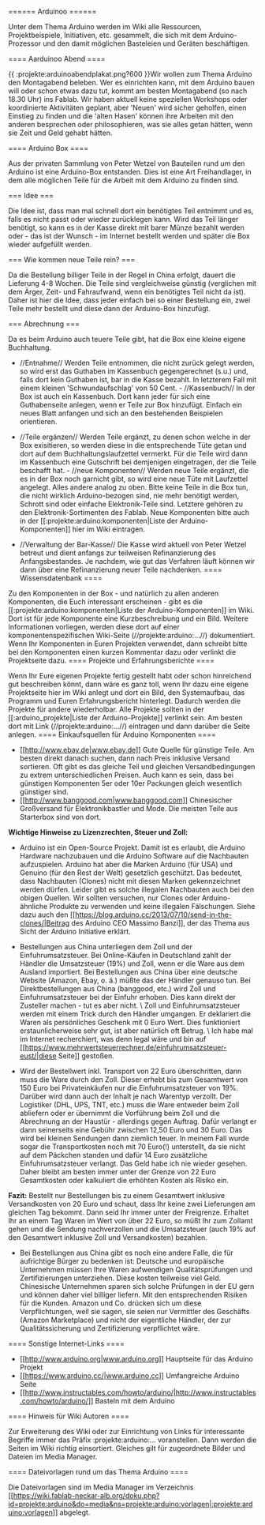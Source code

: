 ====== Arduinoo ======

Unter dem Thema Arduino werden im Wiki alle Ressourcen, Projektbeispiele, Initiativen, etc. gesammelt, die sich mit dem Arduino-Prozessor und den damit möglichen Basteleien und Geräten beschäftigen.

==== Aarduinoo Abend ====

{{  :projekte:arduinoabendplakat.png?600  }}Wir wollen zum Thema Arduino den Montagabend beleben. Wer es einrichten kann, mit dem Arduino bauen will oder schon etwas dazu tut, kommt am besten Montagabend (so nach 18.30 Uhr) ins Fablab. Wir haben aktuell keine speziellen Workshops oder koordinierte Aktivitäten geplant, aber 'Neuen' wird sicher geholfen, einen Einstieg zu finden und die 'alten Hasen' können ihre Arbeiten mit den anderen besprechen oder philosophieren, was sie alles getan hätten, wenn sie Zeit und Geld gehabt hätten.

==== Arduino Box ====

Aus der privaten Sammlung von Peter Wetzel von Bauteilen rund um den Arduino ist eine Arduino-Box entstanden. Dies ist eine Art Freihandlager, in dem alle möglichen Teile für die Arbeit mit dem Arduino zu finden sind.

=== Idee ===

Die Idee ist, dass man mal schnell dort ein benötigtes Teil entnimmt und es, falls es nicht passt oder wieder zurücklegen kann. Wird das Teil länger benötigt, so kann es in der Kasse direkt mit barer Münze bezahlt werden oder - das ist der Wunsch - im Internet bestellt werden und später die Box wieder aufgefüllt werden.

=== Wie kommen neue Teile rein? ===

Da die Bestellung billiger Teile in der Regel in China erfolgt, dauert die Lieferung 4-8 Wochen. Die Teile sind vergleichweise günstig (verglichen mit dem Ärger, Zeit- und Fahraufwand, wenn ein benötigtes Teil nicht da ist). Daher ist hier die Idee, dass jeder einfach bei so einer Bestellung ein, zwei Teile mehr bestellt und diese dann der Arduino-Box hinzufügt.

=== Abrechnung ===

Da es beim Arduino auch teuere Teile gibt, hat die Box eine kleine eigene Buchhaltung.

- //Entnahme// Werden Teile entnommen, die nicht zurück gelegt werden, so wird erst das Guthaben im Kassenbuch gegengerechnet (s.u.) und, falls dort kein Guthaben ist, bar in die Kasse bezahlt. In letzterem Fall mit einem kleinen 'Schwundaufschlag' von 50 Cent. - //Kassenbuch// In der Box ist auch ein Kassenbuch. Dort kann jeder für sich eine Guthabenseite anlegen, wenn er Teile zur Box hinzufügt. Einfach ein neues Blatt anfangen und sich an den bestehenden Beispielen orientieren.

- //Teile ergänzen// Werden Teile ergänzt, zu denen schon welche in der Box exisitieren, so werden diese in die entsprechende Tüte getan und dort auf dem Buchhaltungslaufzettel vermerkt. Für die Teile wird dann im Kassenbuch eine Gutschrift bei demjenigen eingetragen, der die Teile beschafft hat. - //neue Komponenten// Werden neue Teile ergänzt, die es in der Box noch garnicht gibt, so wird eine neue Tüte mit Laufzettel angelegt. Alles andere analog zu oben. Bitte keine Teile in die Box tun, die nicht wirklich Arduino-bezogen sind, nie mehr benötigt werden, Schrott sind oder einfache Elektronik-Teile sind. Letztere gehören zu den Elektronik-Sortimenten des Fablab. Neue Komponenten bitte auch in der [[:projekte:arduino:komponenten|Liste der Arduino-Komponenten]] hier im Wiki eintragen.

- //Verwaltung der Bar-Kasse// Die Kasse wird aktuell von Peter Wetzel betreut und dient anfangs zur teilweisen Refinanzierung des Anfangsbestandes. Je nachdem, wie gut das Verfahren läuft können wir dann über eine Refinanzierung neuer Teile nachdenken.
==== Wissensdatenbank ====

Zu den Komponenten in der Box - und natürlich zu allen anderen Komponenten, die Euch interessant erscheinen - gibt es die [[:projekte:arduino:komponenten|Liste der Arduino-Komponenten]] im Wiki. Dort ist für jede Komponente eine Kurzbeschreibung und ein Bild. Weitere Informationen vorliegen, werden diese dort auf einer komponentenspezifischen Wiki-Seite (//projekte:arduino:…//) dokumentiert. Wenn Ihr Komponenten in Euren Projekten verwendet, dann schreibt bitte bei den Komponenten einen kurzen Kommentar dazu oder verlinkt die Projektseite dazu.
==== Projekte und Erfahrungsberichte ====

Wenn Ihr Eure eigenen Projekte fertig gestellt habt oder schon hinreichend gut beschreiben könnt, dann wäre es ganz toll, wenn Ihr dazu eine eigene Projektseite hier im Wiki anlegt und dort ein Bild, den Systemaufbau, das Programm und Euren Erfahrungsbericht hinterlegt. Dadurch werden die Projekte für andere wiederholbar. Alle Projekte sollten in der [[:arduino_projekte|Liste der Arduino-Projekte]] verlinkt sein. Am besten dort mit Link (//projekte:arduino:…//) eintragen und dann darüber die Seite anlegen.
==== Einkaufsquellen für Arduino Komponenten ====

  * [[http://www.ebay.de|www.ebay.de]] Gute Quelle für günstige Teile. Am besten direkt danach suchen, dann nach Preis inklusive Versand sortieren. Oft gibt es das gleiche Teil und gleichen Versandbedingungen zu extrem unterschiedlichen Preisen. Auch kann es sein, dass bei günstigen Komponenten 5er oder 10er Packungen gleich wesentlich günstiger sind.
  * [[http://www.banggood.com|www.banggood.com]] Chinesischer Großversand für Elektronikbastler und Mode. Die meisten Teile aus Starterbox sind von dort.

**Wichtige Hinweise zu Lizenzrechten, Steuer und Zoll:**

  * Arduino ist ein Open-Source Projekt. Damit ist es erlaubt, die Arduino Hardware nachzubauen und die Arduino Software auf die Nachbauten aufzuspielen. Arduino hat aber die Marken Arduino (für USA) und Genuino (für den Rest der Welt) gesetzlich geschützt. Das bedeutet, dass Nachbauten (Clones) nicht mit diesen Marken gekennzeichnet werden dürfen. Leider gibt es solche illegalen Nachbauten auch bei den obigen Quellen. Wir sollten versuchen, nur Clones oder Arduino-ähnliche Produkte zu verwenden und keine illegalen Fälschungen. Siehe dazu auch den [[https://blog.arduino.cc/2013/07/10/send-in-the-clones/|Beitrag des Arduino CEO Massimo Banzi]], der das Thema aus Sicht der Arduino Initiative erklärt.

  * Bestellungen aus China unterliegen dem Zoll und der Einfuhrumsatzsteuer. Bei Online-Käufen in Deutschland zahlt der Händler die Umsatzsteuer (19%) und Zoll, wenn er die Ware aus dem Ausland importiert. Bei Bestellungen aus China über eine deutsche Website (Amazon, Ebay, o. ä.) müßte das der Händler genauso tun. Bei Direktbestellungen aus China (banggood, etc.) wird Zoll und Einfuhrumsatzsteuer bei der Einfuhr erhoben. Dies kann direkt der Zusteller machen - tut es aber nicht. \\ Zoll und Einfuhrumsatzsteuer werden mit einem Trick durch den Händler umgangen. Er deklariert die Waren als persönliches Geschenk mit 0 Euro Wert. Dies funktioniert erstaunlicherweise sehr gut, ist aber natürlich oft Betrug. \\ Ich habe mal im Internet recherchiert, was denn legal wäre und bin auf [[https://www.mehrwertsteuerrechner.de/einfuhrumsatzsteuer-eust/|diese Seite]] gestoßen.
  * Wird der Bestellwert inkl. Transport von 22 Euro überschritten, dann muss die Ware durch den Zoll. Dieser erhebt bis zum Gesamtwert von 150 Euro bei Privateinkäufen nur die Einfuhrumsatzsteuer von 19%. Darüber wird dann auch der Inhalt je nach Warentyp verzollt. Der Logistiker (DHL, UPS, TNT, etc.) muss die Ware entweder beim Zoll abliefern oder er übernimmt die Vorführung beim Zoll und die Abrechnung an der Haustür - allerdings gegen Auftrag. Dafür verlangt er dann seinerseits eine Gebühr zwischen 12,50 Euro und 30 Euro. Das wird bei kleinen Sendungen dann ziemlich teuer. In meinem Fall wurde sogar die Transportkosten noch mit 70 Euro(!) unterstellt, da sie nicht auf dem Päckchen standen und dafür 14 Euro zusätzliche Einfuhrumsatzsteuer verlangt. Das Geld habe ich nie wieder gesehen. Daher bleibt am besten immer unter der Grenze von 22 Euro Gesamtkosten oder kalkuliert die erhöhten Kosten als Risiko ein.

**Fazit:**  Bestellt nur Bestellungen bis zu einem Gesamtwert inklusive Versandkosten von 20 Euro und schaut, dass Ihr keine zwei Lieferungen am gleichen Tag bekommt. Dann seid Ihr immer unter der Freigrenze. Erhaltet Ihr an einem Tag Waren im Wert von über 22 Euro, so müßt Ihr zum Zollamt gehen und die Sendung nachverzollen und die Umsatzsteuer (auch 19% auf den Gesamtwert inklusive Zoll und Versandkosten) bezahlen.

  * Bei Bestellungen aus China gibt es noch eine andere Falle, die für aufrichtige Bürger zu bedenken ist: Deutsche und europäische Unternehmen müssen Ihre Waren aufwendigen Qualitätsprüfungen und Zertifizierungen unterziehen. Diese kosten teilweise viel Geld. Chinesische Unternehmen sparen sich solche Prüfungen in der EU gern und können daher viel billiger liefern. Mit den entsprechenden Risiken für die Kunden. Amazon und Co. drücken sich um diese Verpflichtungen, weil sie sagen, sie seien nur Vermittler des Geschäfts (Amazon Marketplace) und nicht der eigentliche Händler, der zur Qualitätssicherung und Zertifizierung verpflichtet wäre.

==== Sonstige Internet-Links ====

  * [[http://www.arduino.org|www.arduino.org]] Hauptseite für das Arduino Projekt
  * [[https://www.arduino.cc/|www.arduino.cc]] Umfangreiche Arduino Seite
  * [[http://www.instructables.com/howto/arduino/|http://www.instructables.com/howto/arduino/]] Basteln mit dem Arduino

==== Hinweis für Wiki Autoren ====

Zur Erweiterung des Wiki oder zur Einrichtung von Links für interessante Begriffe immer das Präfix :projekte:arduino:… voranstellen. Dann werden die Seiten im Wiki richtig einsortiert. Gleiches gilt für zugeordnete Bilder und Dateien im Media Manager.

==== Dateivorlagen rund um das Thema Arduino ====

Die Dateivorlagen sind im Media Manager im Verzeichnis [[https://wiki.fablab-neckar-alb.org/doku.php?id=projekte:arduino&do=media&ns=projekte:arduino:vorlagen|:projekte:arduino:vorlagen]] abgelegt.

